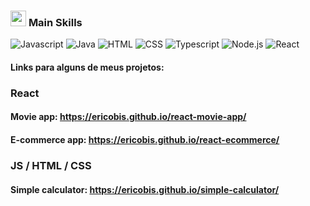 
### <img src="https://media2.giphy.com/media/QssGEmpkyEOhBCb7e1/giphy.gif?cid=ecf05e47a0n3gi1bfqntqmob8g9aid1oyj2wr3ds3mg700bl&rid=giphy.gif" width ="25">  <b>Main Skills</b>

 <div align="left">
 <img src = "https://img.shields.io/badge/JavaScript-000000?style=for-the-badge&logo=javascript&logoColor=yellow"  alt = "Javascript" />
 <img src = "https://img.shields.io/badge/Java-ED8B00?style=for-the-badge&logo=java&logoColor=white"  alt = "Java" />
 <img src = "https://img.shields.io/badge/HTML5-E34F26?style=for-the-badge&logo=html5&logoColor=white"  alt = "HTML" />
 <img src = "https://img.shields.io/badge/CSS3-1572B6?style=for-the-badge&logo=css3&logoColor=white"  alt = "CSS" />
 <img src = "https://img.shields.io/badge/TypeScript-007ACC?style=for-the-badge&logo=typescript&logoColor=white"  alt = "Typescript" />
 <img src = "https://img.shields.io/badge/Node.js-43853D?style=for-the-badge&logo=node.js&logoColor=white"  alt = "Node.js" />
 <img src = "https://img.shields.io/badge/React-20232A?style=for-the-badge&logo=react&logoColor=61DAFB"  alt = "React" />
 </div>

#### Links para alguns de meus projetos: 
### React
#### Movie app: https://ericobis.github.io/react-movie-app/
#### E-commerce app: https://ericobis.github.io/react-ecommerce/
### JS / HTML / CSS
#### Simple calculator: https://ericobis.github.io/simple-calculator/


<!--
**EricoBis/EricoBis** is a ✨ _special_ ✨ repository because its `README.md` (this file) appears on your GitHub profile.

Here are some ideas to get you started:

- 🔭 I’m currently working on ...
- 🌱 I’m currently learning ...
- 👯 I’m looking to collaborate on ...
- 🤔 I’m looking for help with ...
- 💬 Ask me about ...
- 📫 How to reach me: ...
- 😄 Pronouns: ...
- ⚡ Fun fact: ...
-->
